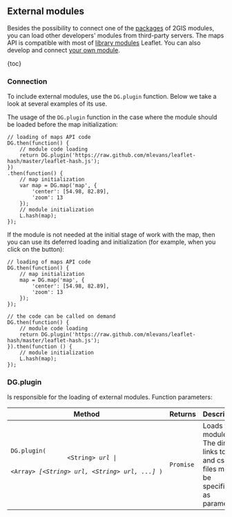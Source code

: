 ## External modules

Besides the possibility to connect one of the <a href="/doc/maps/en/manual/dg-loading#loading-pkg">packages</a>
of 2GIS modules, you can load other developers' modules from third-party servers. The maps API is compatible
with most of <a target="_blank" href="http://leafletjs.com/plugins.html">library modules</a> Leaflet.
You can also develop and connect <a href="https://github.com/2gis/maps-api-2.0/blob/master/CONTRIBUTING.md#%D0%9A%D0%B0%D0%BA-%D1%80%D0%B0%D0%B7%D1%80%D0%B0%D0%B1%D0%BE%D1%82%D0%B0%D1%82%D1%8C-%D1%81%D0%BE%D0%B1%D1%81%D1%82%D0%B2%D0%B5%D0%BD%D0%BD%D1%8B%D0%B9-%D0%BC%D0%BE%D0%B4%D1%83%D0%BB%D1%8C" target="_blank">your own module</a>.

{toc}

### Connection

To include external modules, use the <code>DG.plugin</code> function. Below we take a look at several examples of its use.

The usage of the <code>DG.plugin</code> function in the case where the module should be loaded before the map initialization:

    // loading of maps API code
    DG.then(function() {
        // module code loading
        return DG.plugin('https://raw.github.com/mlevans/leaflet-hash/master/leaflet-hash.js');
    })
    .then(function() {
        // map initialization
        var map = DG.map('map', {
            'center': [54.98, 82.89],
            'zoom': 13
        });
        // module initialization
        L.hash(map);
    });

If the module is not needed at the initial stage of work with the map, then you can use its deferred
loading and initialization (for example, when you click on the button):

    // loading of maps API code
    DG.then(function() {
        // map initialization
        map = DG.map('map', {
            'center': [54.98, 82.89],
            'zoom': 13
        });
    });

    // the code can be called on demand
    DG.then(function() {
        // module code loading
        return DG.plugin('https://raw.github.com/mlevans/leaflet-hash/master/leaflet-hash.js');
    }).then(function () {
        // module initialization
        L.hash(map);
    });

### DG.plugin

Is responsible for the loading of external modules. Function parameters:

<table>
    <thead>
        <tr>
            <th>Method</th>
            <th>Returns</th>
            <th>Description</th>
        </tr>
    </thead>
    <tbody>
        <tr>
            <td><code>DG.plugin</b>(
                <nobr>&lt;String&gt; <i>url</i>&nbsp;|&nbsp;</nobr>
                <nobr>&lt;Array&gt; <i>[&lt;String&gt; url, &lt;String&gt; url, ...]</i></nobr>&nbsp;)
            </code></td>
            <td><code>Promise</code></td>
            <td>Loads the modules. The direct links to js and css files must be specified as parameters.</td>
        </tr>
    </tbody>
</table>
